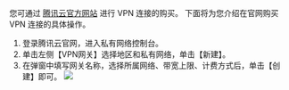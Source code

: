 您可通过 [腾讯云官方网站](https://intl.cloud.tencent.com/) 进行 VPN 连接的购买。
下面将为您介绍在官网购买 VPN 连接的具体操作。
1. 登录腾讯云官网，进入私有网络控制台。
2. 单击左侧【VPN网关】选择地区和私有网络，单击【新建】。
4. 在弹窗中填写网关名称，选择所属网络、带宽上限、计费方式后，单击【创建】即可。
 ![](https://main.qcloudimg.com/raw/faf03795d9a4aacecbc99f642e1e8b23.png)
